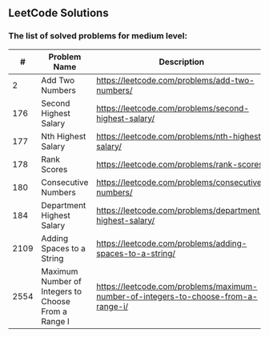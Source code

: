 ## LeetCode Solutions

### The list of solved problems for medium level:

| #    | Problem Name                                        | Description                                                                        | Solution File                                                                                                             | Tests File                                                                                                                        |
|------|-----------------------------------------------------|------------------------------------------------------------------------------------|---------------------------------------------------------------------------------------------------------------------------|-----------------------------------------------------------------------------------------------------------------------------------|
| 2    | Add Two Numbers                                     | https://leetcode.com/problems/add-two-numbers/                                     | [AddTwoNumbers.java](src/main/java/com/sinuke/AddTwoNumbers.java)                                                         | [AddTwoNumbersTest.java](src/test/java/com/sinuke/AddTwoNumbersTest.java)                                                         |
| 176  | Second Highest Salary                               | https://leetcode.com/problems/second-highest-salary/                               | [Second Highest Salary.sql](sql/176.%20Second%20Highest%20Salary/Second%20Highest%20Salary.sql)                           | [test-data.json](sql/176.%20Second%20Highest%20Salary/test/test-data.json)                                                        |
| 177  | Nth Highest Salary                                  | https://leetcode.com/problems/nth-highest-salary/                                  | [Nth Highest Salary.sql](sql/177.%20Nth%20Highest%20Salary/Nth%20Highest%20Salary.sql)                                    | [test-data.json](sql/177.%20Nth%20Highest%20Salary/test/test-data.json)                                                           |
| 178  | Rank Scores                                         | https://leetcode.com/problems/rank-scores/                                         | [Rank Scores.sql](sql/178.%20Rank%20Scores/Rank%20Scores.sql)                                                             | [test-data.json](sql/178.%20Rank%20Scores/test/test-data.json)                                                                    |
| 180  | Consecutive Numbers                                 | https://leetcode.com/problems/consecutive-numbers/                                 | [Consecutive Numbers.sql](sql/180.%20Consecutive%20Numbers/Consecutive%20Numbers.sql)                                     | [test-data.json](sql/180.%20Consecutive%20Numbers/test/test-data.json)                                                            |
| 184  | Department Highest Salary                           | https://leetcode.com/problems/department-highest-salary/                           | [Department Highest Salary.sql](sql/184.%20Department%20Highest%20Salary/Department%20Highest%20Salary.sql)               | [test-data.json](sql/184.%20Department%20Highest%20Salary/test/test-data.json)                                                    |
| 2109 | Adding Spaces to a String                           | https://leetcode.com/problems/adding-spaces-to-a-string/                           | [AddingSpacesToString.java](src/main/java/com/sinuke/AddingSpacesToString.java)                                           | [AddingSpacesToStringTest.java](src/test/java/com/sinuke/AddingSpacesToStringTest.java)                                           |
| 2554 | Maximum Number of Integers to Choose From a Range I | https://leetcode.com/problems/maximum-number-of-integers-to-choose-from-a-range-i/ | [MaximumNumberOfIntegersToChooseFromRangeI.java](src/main/java/com/sinuke/MaximumNumberOfIntegersToChooseFromRangeI.java) | [MaximumNumberOfIntegersToChooseFromRangeITest.java](src/test/java/com/sinuke/MaximumNumberOfIntegersToChooseFromRangeITest.java) |